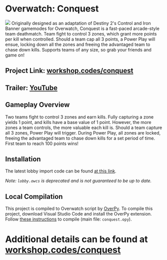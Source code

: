 # Overwatch: Conquest
![](https://i.imgur.com/mYmLs73.png)
Originally designed as an adaptation of Destiny 2's Control and Iron Banner gamemodes for Overwatch, Conquest is a fast-paced arcade-style team deathmatch. Team fight to control 3 zones, which grant more points per kill when controlled. Should a team cap all 3 points, a Power Play will ensue, locking down all the zones and freeing the advantaged team to chase down kills. Supports teams of any size, so grab your friends and game on!  
## Project Link: [workshop.codes/conquest](https://workshop.codes/conquest)  
## Trailer: [YouTube](https://youtu.be/PxxSFlxicuk)

Gameplay Overview
--------
Two teams fight to control 3 zones and earn kills. Fully capturing a zone yields 1 point, and kills have a base value of 1 point. However, the more zones a team controls, the more valuable each kill is. Should a team capture all 3 zones, Power Play will trigger. During Power Play, all zones are locked, freeing the advantaged team to chase down kills for a set period of time. First team to reach 100 points wins!

Installation
----------
The latest lobby import code can be found [at this link](https://workshop.codes/conquest).

*Note: `lobby.owcs` is deprecated and is not guaranteed to be up to date.*

Local Compilation
------
This project is compiled to Overwatch script by [OverPy](https://github.com/Zezombye/overpy). To compile this project, download Visual Studio Code and install the OverPy extension. Follow [these instructions](https://github.com/Zezombye/overpy/wiki/General-usage#compiling) to compile (main file: `conquest.opy`).

# Additional details can be found at [workshop.codes/conquest](https://workshop.codes/conquest)
